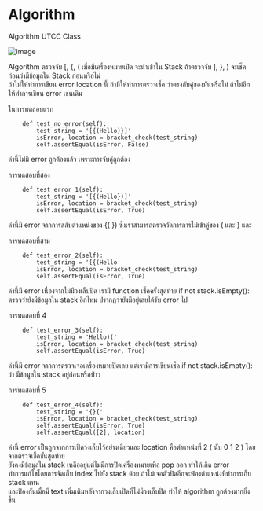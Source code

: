 # Algorithm
Algorithm UTCC Class

![image](https://github.com/dawnyson/Algorithm/assets/127817052/36e4068c-c189-4495-bf21-d9c99f698ece)


Algorithm ตรวจจับ [, {, ( เมื่อมีเครื่องหมายเปิด จะนำเข้าใน Stack ถ้าตรวจจับ ], }, ) จะเช็คก่อนว่ามีข้อมูลใน Stack ก่อนหรือไม่<br>
ถ้าไม่ให้ทำการเขียน error location นี้ ถ้ามีให้ทำการตรวจเช็ค ว่าตรงกับคู่ของมันหรือไม่ ถ้าไม่อีกให้ทำการเขียน error เช่นเดิม<br>

ในการทดสอบแรก<br>
```
    def test_no_error(self):
        test_string = '[{(Hello)}]'
        isError, location = bracket_check(test_string)
        self.assertEqual(isError, False)
```
ค่านี้ไม่มี error ถูกต้องแล้ว เพราะการจับคู่ถูกต้อง<br>

การทดสอบที่สอง
```
    def test_error_1(self):
        test_string = '[{(Hello})]'
        isError, location = bracket_check(test_string)
        self.assertEqual(isError, True)
```
ค่านี้มี error จากการสลับตำแหน่งของ {( }) ซึ่งเราสามารถตรวจวัดการการไม่เข้าคู่ของ ( และ } และ

การทดสอบที่สาม 
```
    def test_error_2(self):
        test_string = '[{(Hello'
        isError, location = bracket_check(test_string)
        self.assertEqual(isError, True)
```
ค่านี้มี error เนื่องจากไม่มีวงเล็บปิด เรามี function เช็คครั้งสุดท้าย if not stack.isEmpty(): ตรวจว่ายังมีข้อมูลใน stack อีกไหม ปรากฏว่ายังมีอยู่เลยได้รับ error ไป

การทดสอบที่ 4 
```
    def test_error_3(self):
        test_string = 'Hello)('
        isError, location = bracket_check(test_string)
        self.assertEqual(isError, True)
```
ค่านี้มี error จากการตรวจเจอเครื่องหมายปิดเลย แต่เรามีการเขียนเช็ค if not stack.isEmpty(): ว่า มีข้อมูลใน stack อยู่ก่อนหรือป่าว

การทดสอบที่ 5 
```
    def test_error_4(self):
        test_string = '{}{'
        isError, location = bracket_check(test_string)
        self.assertEqual(isError, True)
        self.assertEqual([2], location)
```
ค่านี้ error เป็นถูกจากการเปิดวงเล็บไว้อย่างเดียวและ location คือตำแหน่งที่ 2 ( นับ 0 1 2 ) โดยจากตรวจเช็คขั้นสุดท้าย<br>
ยังคงมีข้อมูลใน stack เหลืออยู่แต่ไม่มีการปิดเครื่องหมายเพื่อ pop ออก ทำให้เกิด error<br>
ทำการแก้ไขโดยการจัดเก็บ index ไปยัง stack ด้วย ถ้าไม่เจอตัวปิดอีกจะฟ้องตำแหน่งที่ทำการเก็บ stack แทน <br>
และป้องกันเมื่อมี text เพิ่มเติมหลังจากวงเล็บเปิดที่ไม่มีวงเล็บปิด ทำให้ algorithm ถูกต้องมากยิ่งขึ้น
